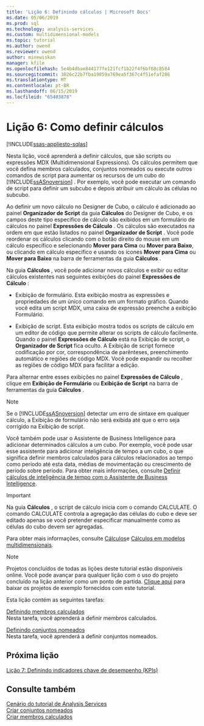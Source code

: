 ```yaml
---
title: 'Lição 6: Definindo cálculos | Microsoft Docs'
ms.date: 05/06/2019
ms.prod: sql
ms.technology: analysis-services
ms.custom: multidimensional-models
ms.topic: tutorial
ms.author: owend
ms.reviewer: owend
author: minewiskan
manager: kfile
ms.openlocfilehash: 5e4b4dbae844177fe121fcf1b22f4f6bf68c8584
ms.sourcegitcommit: 3026c22b7fba19059a769ea5f367c4f51efaf286
ms.translationtype: MT
ms.contentlocale: pt-BR
ms.lasthandoff: 06/15/2019
ms.locfileid: "65403878"
---
```

# <a name="lesson-6-defining-calculations"></a>Lição 6: Como definir cálculos
[!INCLUDE[ssas-appliesto-sqlas](../../includes/ssas-appliesto-sqlas.md)]

Nesta lição, você aprenderá a definir cálculos, que são scripts ou expressões MDX (Multidimensional Expressions). Os cálculos permitem que você defina membros calculados, conjuntos nomeados ou execute outros comandos de script para aumentar os recursos de um cubo do [!INCLUDE[ssASnoversion](../../includes/ssasnoversion-md.md)] . Por exemplo, você pode executar um comando de script para definir um subcubo e depois atribuir um cálculo às células no subcubo.  
  
Ao definir um novo cálculo no Designer de Cubo, o cálculo é adicionado ao painel **Organizador de Script** da guia **Cálculos** do Designer de Cubo, e os campos deste tipo específico de cálculo são exibidos em um formulário de cálculos no painel **Expressões de Cálculo** . Os cálculos são executados na ordem em que estão listados no painel **Organizador de Script** . Você pode reordenar os cálculos clicando com o botão direito do mouse em um cálculo específico e selecionando **Mover para Cima** ou **Mover para Baixo**, ou clicando em cálculo específico e usando os ícones **Mover para Cima** ou **Mover para Baixo** na barra de ferramentas da guia **Cálculos** .  
  
Na guia **Cálculos** , você pode adicionar novos cálculos e exibir ou editar cálculos existentes nas seguintes exibições do painel **Expressões de Cálculo** :  
  
-   Exibição de formulário. Esta exibição mostra as expressões e propriedades de um único comando em um formato gráfico. Quando você edita um script MDX, uma caixa de expressão preenche a exibição Formulário.  
  
-   Exibição de script. Esta exibição mostra todos os scripts de cálculo em um editor de código que permite alterar os scripts de cálculo facilmente. Quando o painel **Expressões de Cálculo** está na Exibição de script, o **Organizador de Script** fica oculto. A Exibição de script fornece codificação por cor, correspondência de parênteses, preenchimento automático e regiões de código MDX. Você pode expandir ou recolher as regiões de código MDX para facilitar a edição.  
  
Para alternar entre esses exibições no painel **Expressões de Cálculo** , clique em **Exibição de Formulário** ou **Exibição de Script** na barra de ferramentas da guia **Cálculos** .  
  
> [!NOTE]  
> Se o [!INCLUDE[ssASnoversion](../../includes/ssasnoversion-md.md)] detectar um erro de sintaxe em qualquer cálculo, a Exibição de formulário não será exibida até que o erro seja corrigido na Exibição de script.  
  
Você também pode usar o Assistente de Business Intelligence para adicionar determinados cálculos a um cubo. Por exemplo, você pode usar esse assistente para adicionar inteligência de tempo a um cubo, o que significa definir membros calculados para cálculos relacionados ao tempo como período até esta data, médias de movimentação ou crescimento de período sobre período. Para obter mais informações, consulte [Definir cálculos de inteligência de tempo com o Assistente de Business Intelligence](../multidimensional-models/define-time-intelligence-calculations-using-the-business-intelligence-wizard.md).  
  
> [!IMPORTANT]  
> Na guia **Cálculos** , o script de cálculo inicia com o comando CALCULATE. O comando CALCULATE controla a agregação das células do cubo e deve ser editado apenas se você pretender especificar manualmente como as células do cubo devem ser agregadas.  
  
Para obter mais informações, consulte [Cálculos](../multidimensional-models-olap-logical-cube-objects/calculations.md)e [Cálculos em modelos multidimensionais](../multidimensional-models/calculations-in-multidimensional-models.md).  
  
> [!NOTE]  
> Projetos concluídos de todas as lições deste tutorial estão disponíveis online. Você pode avançar para qualquer lição com o uso do projeto concluído na lição anterior como um ponto de partida. [Clique aqui](http://go.microsoft.com/fwlink/?LinkID=221866) para baixar os projetos de exemplo fornecidos com este tutorial.  
  
Esta lição contém as seguintes tarefas:  
  
[Definindo membros calculados](lesson-6-1-defining-calculated-members.md)  
Nesta tarefa, você aprenderá a definir membros calculados.  
  
[Definindo conjuntos nomeados](lesson-6-2-defining-named-sets.md)  
Nesta tarefa, você aprenderá a definir conjuntos nomeados.  
  
## <a name="next-lesson"></a>Próxima lição  
[Lição 7: Definindo indicadores chave de desempenho &#40;KPIs&#41;](lesson-7-defining-key-performance-indicators-kpis.md)  
  
## <a name="see-also"></a>Consulte também  
[Cenário do tutorial de Analysis Services](analysis-services-tutorial-scenario.md)  
[Criar conjuntos nomeados](../multidimensional-models/create-named-sets.md)  
[Criar membros calculados](../multidimensional-models/create-calculated-members.md)  
  
  
  
